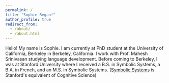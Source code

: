 ```yaml
---
permalink: /
title: "Sophie Regan!"
author_profile: true
redirect_from: 
  - /about/
  - /about.html
---
```


Hello! My name is Sophie. I am currently at PhD student at the University of California, Berkeley in Berkeley, California. I work with Prof. Mahesh Srinivasan studying language development. Before coming to Berkeley, I was at Stanford University where I received a B.S. in Symbolic Systems, a B.A. in French, and an M.S. in Symbolic Systems. ([Symbolic Systems](https://symsys.stanford.edu/) is Stanford's equivalent of Cognitive Science)
